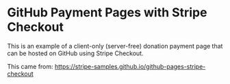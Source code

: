 # GitHub Payment Pages with Stripe Checkout

This is an example of a client-only (server-free) donation payment page that can be hosted on GitHub using Stripe Checkout.

This came from: https://stripe-samples.github.io/github-pages-stripe-checkout
